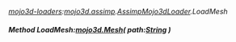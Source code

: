 _[mojo3d-loaders](../../modules/mojo3d-loaders/mojo3d-loaders-module.md):[mojo3d.assimp](../../modules/mojo3d/mojo3d-assimp.md).[AssimpMojo3dLoader](../../modules/mojo3d/mojo3d-assimp-assimpmojo3dloader.md).LoadMesh_
##### Method LoadMesh:[mojo3d.Mesh](../../modules/mojo3d/mojo3d-mesh.md)( path:[String](../../modules/wonkey/wonkey-types-string.md) )
